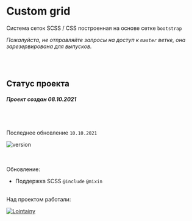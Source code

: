 # Custom grid

Система сеток SCSS / CSS построенная на основе сетке `bootstrap`

_Пожалуйста, не отправляйте запросы на доступ к `master` ветке, она зарезервирована для выпусков._

<br/><br/>

## Статус проекта

##### Проект создан 08.10.2021

<br/><br/>

<!-- обновление проекта -->

Последнее обновление `10.10.2021`

![version](https://img.shields.io/badge/ver-1.1-2C394B?style=for-the-badge&labelColor=ECA013&logoColor=FFF)

<br/><br/>
Обновление:

<!-- Текущее обновление-->

- Поддержка SCSS `@include` `@mixin`
  <br></br>

Над проектом работали:

[![Lointainy](https://img.shields.io/badge/-lointainy-ECA013?style=for-the-badge&logo=github&&logoColor=FFF)](https://github.com/Lointainy)
<br/><br/>
